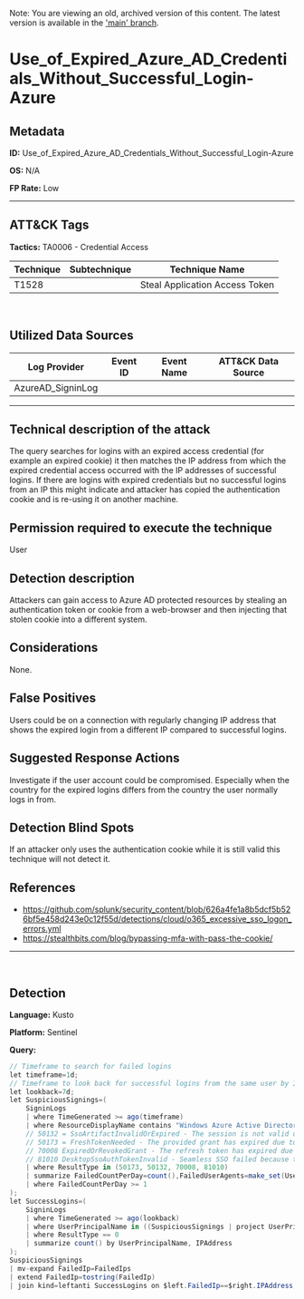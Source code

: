 Note: You are viewing an old, archived version of this content. The latest version is available in the ['main' branch](https://github.com/FalconForceTeam/FalconFriday/blob/main/0xFF-0091-Use_of_Expired_Azure_AD_Credentials_Without_Successful_Login-Azure.md).

# Use_of_Expired_Azure_AD_Credentials_Without_Successful_Login-Azure

## Metadata

**ID:** Use_of_Expired_Azure_AD_Credentials_Without_Successful_Login-Azure

**OS:** N/A

**FP Rate:** Low

---

## ATT&CK Tags

**Tactics:**
TA0006 - Credential Access

| Technique | Subtechnique | Technique Name |
|---|---| --- |
| T1528 |  | Steal Application Access Token|
​
## Utilized Data Sources

| Log Provider | Event ID | Event Name | ATT&CK Data Source |
|---------|---------|----------|---------|
|AzureAD_SigninLog||||
---

## Technical description of the attack
​The query searches for logins with an expired access credential (for example an expired cookie) it then matches the IP address from which the expired credential access occurred with the IP addresses of successful logins. If there are logins with expired credentials but no successful logins from an IP this might indicate and attacker has copied the authentication cookie and is re-using it on another machine.


## Permission required to execute the technique
User

## Detection description
Attackers can gain access to Azure AD protected resources by stealing an authentication token or cookie from a web-browser and then injecting that stolen cookie into a different system.


## Considerations
None.


## False Positives
Users could be on a connection with regularly changing IP address that shows the expired login from a different IP compared to successful logins.


## Suggested Response Actions
Investigate if the user account could be compromised. Especially when the country for the expired logins differs from the country the user normally logs in from.


## Detection Blind Spots
If an attacker only uses the authentication cookie while it is still valid this technique will not detect it.


## References
* https://github.com/splunk/security_content/blob/626a4fe1a8b5dcf5b526bf5e458d243e0c12f55d/detections/cloud/o365_excessive_sso_logon_errors.yml
* https://stealthbits.com/blog/bypassing-mfa-with-pass-the-cookie/

---
​

## Detection

**Language:** Kusto

**Platform:** Sentinel

**Query:**
```C#
// Timeframe to search for failed logins
let timeframe=1d;
// Timeframe to look back for successful logins from the same user by IP
let lookback=7d;
let SuspiciousSignings=(
    SigninLogs
    | where TimeGenerated >= ago(timeframe)
    | where ResourceDisplayName contains "Windows Azure Active Directory"
    // 50132 = SsoArtifactInvalidOrExpired - The session is not valid due to password expiration or recent password change.
    // 50173 = FreshTokenNeeded - The provided grant has expired due to it being revoked, and a fresh auth token is needed. 
    // 70008 ExpiredOrRevokedGrant - The refresh token has expired due to inactivity. The token was issued on XXX and was inactive for a certain amount of time.
    // 81010 DesktopSsoAuthTokenInvalid - Seamless SSO failed because the user's Kerberos ticket has expired or is invalid.
    | where ResultType in (50173, 50132, 70008, 81010)
    | summarize FailedCountPerDay=count(),FailedUserAgents=make_set(UserAgent), FailedCountries=make_set(LocationDetails.countryOrRegion),FailedIps=make_set(IPAddress) by UserPrincipalName, Day=bin(TimeGenerated, 1d)
    | where FailedCountPerDay >= 1
);
let SuccessLogins=(
    SigninLogs
    | where TimeGenerated >= ago(lookback)
    | where UserPrincipalName in ((SuspiciousSignings | project UserPrincipalName))
    | where ResultType == 0
    | summarize count() by UserPrincipalName, IPAddress
);
SuspiciousSignings
| mv-expand FailedIp=FailedIps
| extend FailedIp=tostring(FailedIp)
| join kind=leftanti SuccessLogins on $left.FailedIp==$right.IPAddress, UserPrincipalName

```

